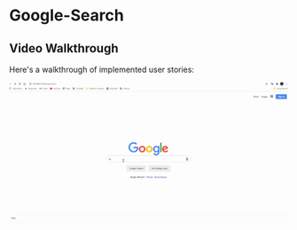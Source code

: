 # Google-Search

 ## Video Walkthrough

Here's a walkthrough of implemented user stories:

<img src='search-box.gif' width='' alt='Video Walkthrough' />
